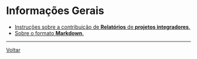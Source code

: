 # Informações Gerais

* [Instruções sobre a contribuição de **Relatórios** de **projetos integradores**.](./github/index.md)
* [Sobre o formato **Markdown**.](https://blog.da2k.com.br/2015/02/08/aprenda-markdown/)

---
[Voltar](https://lpae.github.io/)